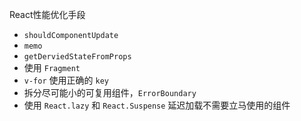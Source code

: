 React性能优化手段

* `shouldComponentUpdate`
* `memo`
* `getDerviedStateFromProps`
* 使用 `Fragment`
* `v-for` 使用正确的 `key`
* 拆分尽可能小的可复用组件，`ErrorBoundary`
* 使用 `React.lazy` 和 `React.Suspense` 延迟加载不需要立马使用的组件
